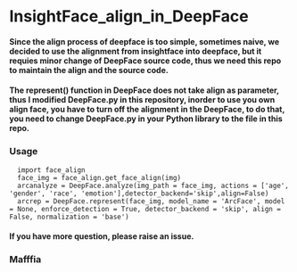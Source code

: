 # InsightFace_align_in_DeepFace
#### Since the align process of deepface is too simple, sometimes naive, we decided to use the alignment from insightface into deepface, but it requies minor change of DeepFace source code, thus we need this repo to maintain the align and the source code.
#### The represent() function in DeepFace does not take align as parameter, thus I modified DeepFace.py in this repository, inorder to use you own align face, you have to turn off the alignment in the DeepFace, to do that, you need to change DeepFace.py in your Python library to the file in this repo.
### Usage
```
  import face_align
  face_img = face_align.get_face_align(img)
  arcanalyze = DeepFace.analyze(img_path = face_img, actions = ['age', 'gender', 'race', 'emotion'],detector_backend='skip',align=False)
  arcrep = DeepFace.represent(face_img, model_name = 'ArcFace', model = None, enforce_detection = True, detector_backend = 'skip', align = False, normalization = 'base')
 ```
#### If you have more question, please raise an issue.

### Mafffia
